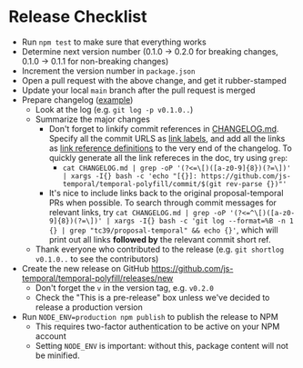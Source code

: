 # Release Checklist

- Run `npm test` to make sure that everything works
- Determine next version number (0.1.0 → 0.2.0 for breaking changes, 0.1.0 → 0.1.1 for non-breaking changes)
- Increment the version number in `package.json`
- Open a pull request with the above change, and get it rubber-stamped
- Update your local `main` branch after the pull request is merged
- Prepare changelog ([example](https://github.com/js-temporal/temporal-polyfill/releases/tag/v0.2.0))
  - Look at the log (e.g. `git log -p v0.1.0..`)
  - Summarize the major changes
    - Don't forget to linkify commit references in [CHANGELOG.md](./CHANGELOG.md). Specify all the commit URLS as [link labels](https://spec.commonmark.org/0.30/#link-label), and add all the links as [link reference definitions](https://spec.commonmark.org/0.30/#link-reference-definition) to the very end of the changelog. To quickly generate all the link refereces in the doc, try using `grep`:
      - `cat CHANGELOG.md | grep -oP '(?<=\[)([a-z0-9]{8})(?=\])' | xargs -I{} bash -c 'echo "[{}]: https://github.com/js-temporal/temporal-polyfill/commit/$(git rev-parse {})"'`
    - It's nice to include links back to the original proposal-temporal PRs when possible. To search through commit messages for relevant links, try `cat CHANGELOG.md | grep -oP '(?<=^\[)([a-z0-9]{8})(?=\])' | xargs -I{} bash -c 'git log --format=%B -n 1 {} | grep "tc39/proposal-temporal" && echo {}'`, which will print out all links **followed by** the relevant commit short ref.
  - Thank everyone who contributed to the release (e.g. `git shortlog v0.1.0..` to see the contributors)
- Create the new release on GitHub https://github.com/js-temporal/temporal-polyfill/releases/new
  - Don't forget the `v` in the version tag, e.g. `v0.2.0`
  - Check the "This is a pre-release" box unless we've decided to release a production version
- Run `NODE_ENV=production npm publish` to publish the release to NPM
  - This requires two-factor authentication to be active on your NPM account
  - Setting `NODE_ENV` is important: without this, package content will not be
    minified.

